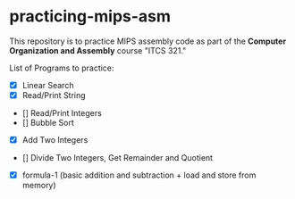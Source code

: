 # practicing-mips-asm

This repository is to practice MIPS assembly code as part of the **Computer Organization and Assembly** course "ITCS 321."  

List of Programs to practice:  
- [X] Linear Search  
- [X] Read/Print String  
- [] Read/Print Integers  
- [] Bubble Sort  
- [X] Add Two Integers  
- [] Divide Two Integers, Get Remainder and Quotient  
- [X] formula-1 (basic addition and subtraction + load and store from memory)
